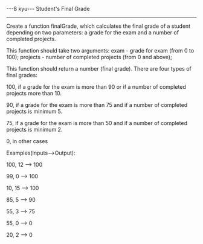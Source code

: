 ---8 kyu--- Student's Final Grade

------

Create a function finalGrade, which calculates the final grade of a student depending on two parameters: a grade for the exam and a number of completed projects.

This function should take two arguments: exam - grade for exam (from 0 to 100); projects - number of completed projects (from 0 and above);

This function should return a number (final grade). There are four types of final grades:

100, if a grade for the exam is more than 90 or if a number of completed projects more than 10.

90, if a grade for the exam is more than 75 and if a number of completed projects is minimum 5.

75, if a grade for the exam is more than 50 and if a number of completed projects is minimum 2.

0, in other cases

Examples(Inputs-->Output):

100, 12 --> 100

99, 0 --> 100

10, 15 --> 100

85, 5 --> 90

55, 3 --> 75

55, 0 --> 0

20, 2 --> 0
